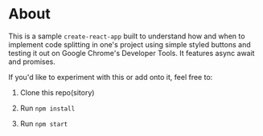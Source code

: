 # About
This is a sample `create-react-app` built to understand how and when to implement code splitting in one's project using simple styled buttons and testing it out on Google Chrome's Developer Tools. It features async await and promises.  

If you'd like to experiment with this or add onto it, feel free to:  

1. Clone this repo(sitory)

2. Run `npm install`

3. Run `npm start`
